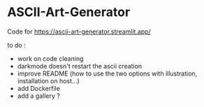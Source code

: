 # ASCII-Art-Generator

Code for https://ascii-art-generator.streamlit.app/

to do :
- work on code cleaning
- darkmode doesn't restart the ascii creation
- improve README (how to use the two options with illustration, installation on host...)
- add Dockerfile
- add a gallery ?